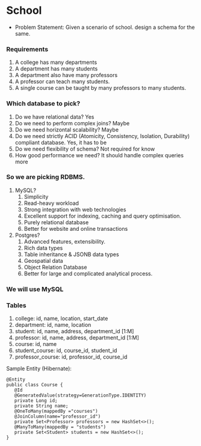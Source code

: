 # School
- Problem Statement: Given a scenario of school. design a schema for the same.

### Requirements
1. A college has many departments
2. A department has many students
3. A department also have many professors
4. A professor can teach many students.
5. A single course can be taught by many professors to many students.

### Which database to pick?
1. Do we have relational data? Yes
2. Do we need to perform complex joins? Maybe
3. Do we need horizontal scalability? Maybe
4. Do we need strictly ACID (Atomicity, Consistency, Isolation, Durability) compliant database. Yes, it has to be
5. Do we need flexibility of schema? Not required for know
6. How good performance we need? It should handle complex queries more

### So we are picking RDBMS.
1. MySQL?
   1. Simplicity
   2. Read-heavy workload
   3. Strong integration with web technologies
   4. Excellent support for indexing, caching and query optimisation.
   5. Purely relational database
   6. Better for website and online transactions
2. Postgres?
   1. Advanced features, extensibility.
   2. Rich data types
   3. Table inheritance & JSONB data types
   4. Geospatial data
   5. Object Relation Database
   6. Better for large and complicated analytical process.

### We will use MySQL

### Tables
1. college: id, name, location, start_date
2. department: id, name, location
3. student: id, name, address, department_id [1:M]
4. professor: id, name, address, department_id [1:M]
5. course: id, name
6. student_course: id, course_id, student_id
7. professor_course: id, professor_id, course_id

Sample Entity (Hibernate):
````
@Entity
public class Course {
   @Id
   @GeneratedValue(strategy=GenerationType.IDENTITY)
   private Long id;
   private String name;
   @OneToMany(mappedBy ="courses")
   @JoinColumn(name="professor_id")
   private Set<Professor> professors = new HashSet<>();
   @ManyToMany(mappedBy = "students")
   private Set<Student> students = new HashSet<>();
}
````



